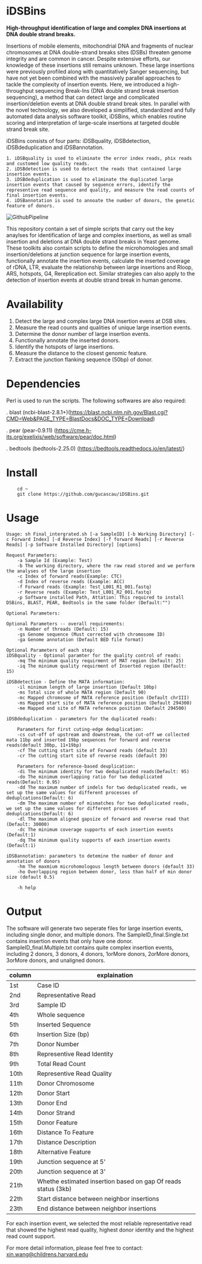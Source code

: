 
# iDSBins
**High-throughput identification of large and complex DNA insertions at DNA double strand breaks.**

Insertions of mobile elements, mitochondrial DNA and fragments of nuclear chromosomes at DNA double-strand breaks sites (DSBs) threaten genome integrity and are common in cancer. Despite extensive efforts, our knowledge of these insertions still remains unknown. These large insertions were previously profiled along with quantitatively Sanger sequencing, but have not yet been combined with the massively parallel approaches to tackle the complexity of insertion events. Here, we introduced a high-throughput sequencing Break-Ins (DNA double strand break insertion sequencing), a method that can detect large and complicated insertion/deletion events at DNA double strand break sites. In parallel with the novel technology, we also developed a simplified, standardized and fully automated data analysis software toolkit, iDSBins, which enables routine scoring and interpretation of large-scale insertions at targeted double strand break site. 

iDSBins consists of four parts: iDSBquality, iDSBdetection, iDSBdeduplication and iDSBannotation.

	1. iDSBquality is used to eliminate the error index reads, phix reads and customed low quality reads.
	2. iDSBdetection is used to detect the reads that contained large insertion events.
	3. iDSBdeduplication is used to eliminate the duplicated large insertion events that caused by sequence errors, identify the representive read sequence and quality, and measure the read counts of final insertion events.
	4. iDSBannotation is used to annoate the number of donors, the genetic feature of donors.
![GithubPipeline](https://user-images.githubusercontent.com/23031126/170120136-310bb443-5f29-4520-869f-939312b0610c.png)

This repository contain a set of simple scripts that carry out the key anaylses for identification of large and complex insertions, as well as small insertion and deletions at DNA double strand breaks in Yeast genome. These toolkits also contain scripts to define the microhomologies and small insertion/deletions at junction sequence for large insertion events, functionally annotate the insertion events, calculate the inserted coverage of rDNA, LTR, evaluate the relationship between large insertions and Rloop, ARS, hotspots, G4, Rereplication ect.  Similar strategies can also apply to the detection of insertion events at double strand break in human genome.

# Availability 
1. Detect the large and complex large DNA insertion evens at DSB sites.
2. Measure the read counts and qualities of unique large insertion events.
3. Determine the donor number of large insertion events.
4. Functionally annotate the inserted donors.
5. Identify the hotspots of large insertions.
6. Measure the distance to the closest genomic feature.
7. Extract the junction flanking sequence (50bp) of donor.


# Dependencies

Perl is used to run the scripts. The following softwares are also required:

. blast (ncbi-blast-2.8.1+)(https://blast.ncbi.nlm.nih.gov/Blast.cgi?CMD=Web&PAGE_TYPE=BlastDocs&DOC_TYPE=Download)

. pear (pear-0.9.11) (https://cme.h-its.org/exelixis/web/software/pear/doc.html)

. bedtools (bedtools-2.25.0) (https://bedtools.readthedocs.io/en/latest/)

# Install

```
    cd ~
    git clone https://github.com/gucascau/iDSBins.git
```   

# Usage
```
Usage: sh Final_intergrated.sh [-a SampleID] [-b Working Directory] [-c Forward Index] [-d Reverse Index] [-f forward Reads] [-r Reverse Reads] [-p Software Installed Directory] [options]
		 
Request Parameters:
	-a Sample Id (Example: Test)
	-b The working directory, where the raw read stored and we perform the analyses of the large insertion
	-c Index of forward reads(Example: CTC)
	-d Index of reverse reads (Example: ACC)
	-f Forward reads (Example: Test_L001_R1_001.fastq)
	-r Reverse reads (Example: Test_L001_R2_001.fastq)
	-p Software installed Path, Attation: This required to install DSBins, BLAST, PEAR, Bedtools in the same folder (Default:"")

Optional Parameters:

Optional Parameters -- overall requirements:
	-n Number of threads (Default: 15)
	-gs Genome sequence (Must corrected with chromosome ID)
	-ga Genome annotation (Default BED file format)

Optional Parameters of each step:
iDSBquality - Optional paramter for the quality control of reads:
	-mq The minimum quality requirment of MAT region (Default: 25)
	-iq The minimum quality requirment of Inserted region (Default: 15)

iDSBdetection - Define the MATA information:
	-il minimum length of large insertion (Default 10bp)
	-ms Total size of whole MATA region (Default 90)
	-mc Mapped chromosme of MATA reference position (Default chrIII)
	-ms Mapped start site of MATA reference position (Default 294300)
	-me Mapped end site of MATA reference position (Default 294500)

iDSBdeduplication - parameters for the duplicated reads:

	Parameters for first cuting-edge deduplication:
	-cs cut-off of upstream and downstream, the cut-off we collected mata 11bp and inserted 19bp sequences for forward and reverse reads(default 30bp, 11+19bp)
	-cf The cutting start site of Forward reads (default 33)
	-cr The cutting start site of reverse reads (default 39)

	Parameters for reference-based deuplication:
	-di The minimum identity for two deduplicated reads(Default: 95)
	-do The minimum overlapping ratio for two deduplicated reads(Default: 0.95)
	-dd The maximum number of indels for two deduplicated reads, we set up the same values for different processes of deduplcations(Default: 6)
	-dm The maximum number of mismatches for two deduplicated reads, we set up the same values for different processes of deduplcations(Default: 6)
	-dl The maximum aligned gapsize of forward and reverse read that (Default: 30000)
	-dc The minimum coverage supports of each insertion events (Default:1)
	-dq The minimum quality supports of each insertion events (Default:1)

iDSBannotation: parameters to detemine the number of donor and annotation of donors
	-hm The maxmium microhomologous length between donors (default 33)
	-ho Overlapping region between donor, less than half of min donor size (default 0.5)

	-h help

```


# Output
The software will generate two seperate files for large insertion events, including single donor, and multiple donors. The SampleID_final.Single.txt contains insertion events that only have one donor.  SampleID_final.Multiple.txt contains quite complex insertion events, including 2 donors, 3 donors, 4 donors, 1orMore donors, 2orMore donors, 3orMore donors, and unaligned donors. 

| column | explaination |
| ------| ------|
| 1st | Case ID |
| 2nd | Representative Read |
| 3rd | Sample ID |
| 4th | Whole sequence |
| 5th | Inserted Sequence |
| 6th | Insertion Size (bp)|
| 7th | Donor Number |
| 8th | Representive Read Identity |
| 9th | Total Read Count |
| 10th | Representive Read Quality |
| 11th | Donor  Chromosome |
| 12th | Donor Start |
| 13th | Donor End |
| 14th | Donor Strand |
| 15th | Donor Feature |
| 16th | Distance To Feature |
| 17th | Distance Description |
| 18th | Alternative Feature |
| 19th | Junction sequence at 5' |
| 20th | Junction sequence at 3'|
| 21th | Whethe estimated insertion based on gap Of reads status (3kb) |
| 22th | Start distance between neighbor insertions|
| 23th | End distance between neighbor insertions |

For each insertion event, we selected the most reliable representative read that showed the highest read quality, highest donor identity and the highest read count support. 

For more detail information, please feel free to contact: xin.wang@childrens.harvard.edu
